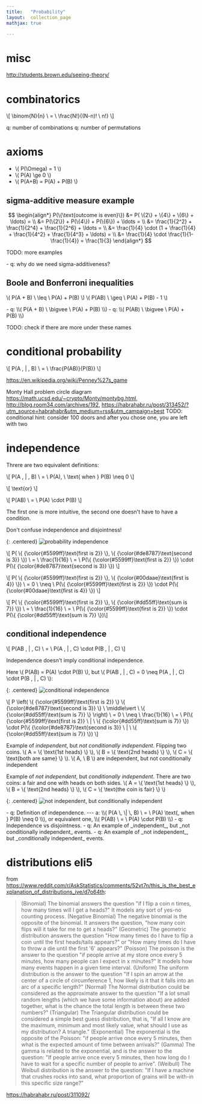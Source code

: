 ```yaml
---
title:   "Probability"
layout:  collection_page
mathjax: true

---
```


# misc

<http://students.brown.edu/seeing-theory/>

# combinatorics

\\[ \binom{N}{n} \ = \ \frac{N!}{(N-n)! \ n!} \\]


q: number of combinations
q: number of permutations

# axioms

- \\( P(\Omega) = 1 \\)
- \\( P(A) \ge 0 \\)
- \\( P(A+B) = P(A) + P(B) \\)

## sigma-additive measure example

$$
\begin{align*}
P(\{\text{outcome is even}\}) &= P( \{2\} + \{4\} + \{6\} + \ldots) = \\
&= P(\{2\}) + P(\{4\}) + P(\{6\}) + \ldots = \\
&= \frac{1}{2^2} + \frac{1}{2^4} + \frac{1}{2^6} + \ldots = \\ 
&= \frac{1}{4} \cdot (1 + \frac{1}{4} + \frac{1}{4^2} + \frac{1}{4^3} + \ldots) = \\ 
&= \frac{1}{4} \cdot \frac{1}{1-\frac{1}{4}} = \frac{1}{3}
\end{align*}
$$

TODO: more examples


<div class="ryctoic-questions" markdown="1">
- q: why do we need sigma-additiveness?
</div>


## Boole and Bonferroni inequalities

\\( P(A + B) \ \leq \ P(A) + P(B) \\)
\\( P(AB) \ \geq \ P(A) + P(B) - 1 \\)

<div class="ryctoic-questions" markdown="1">
- q: \\( P(A + B) \ \bigvee \ P(A) + P(B) \\)
- q: \\( P(AB) \ \bigvee \ P(A) + P(B) \\)
</div>

TODO: check if there are more under these names

# conditional probability

\\[ P(A \, \| \, B) \ = \ \frac{P(AB)}{P(B)} \\]

<https://en.wikipedia.org/wiki/Penney%27s_game>

Monty Hall problem circle diagram <https://math.ucsd.edu/~crypto/Monty/montybg.html>, <http://blog.room34.com/archives/192>, <https://habrahabr.ru/post/313452/?utm_source=habrahabr&utm_medium=rss&utm_campaign=best>
TODO: conditional
hint: consider 100 doors and after you chose one, you are left with two

# independence

Threre are two equivalent definitions:

\\[ P(A \, \| \, B) \ = \ P(A), \  \text{ when } P(B) \neq 0 \\]

\\[ \text{or} \\]

\\[ P(AB) \ = \ P(A) \cdot P(B) \\]

The first one is more intuitive, the second one doesn't have to have a condition.

Don't confuse independence and disjointness!

{: .centered}
![probability independence](./images/probability.independence.001.svg)

\\[ P( \\{ {\color{#5599ff}\text{first is 2}} \\}, \\{ {\color{#de8787}\text{second is 3}} \\}) \ = \ \frac{1}{16} \ = \ P(\\{ {\color{#5599ff}\text{first is 2}} \\}) \cdot P(\\{ {\color{#de8787}\text{second is 3}} \\}) \\]

\\[ P( \\{ {\color{#5599ff}\text{first is 2}} \\}, \\{ {\color{#00daae}\text{first is 4}} \\}) \ = 0 \ \neq \ P(\\{ {\color{#5599ff}\text{first is 2}} \\}) \cdot P(\\{ {\color{#00daae}\text{first is 4}} \\}) \\]

\\[ P( \\{ {\color{#5599ff}\text{first is 2}} \\}, \\{ {\color{#dd55ff}\text{sum is 7}} \\}) \ = \ \frac{1}{16} \ = \ P(\\{ {\color{#5599ff}\text{first is 2}} \\}) \cdot P(\\{ {\color{#dd55ff}\text{sum is 7}} \\})\\]


## conditional independence

\\[ P(AB \, \| \, C) \ = \ P(A \, \| \, C) \cdot P(B \, \| \, C) \\]

Independence doesn't imply conditional independence.

Here \\( P(AB) = P(A) \cdot P(B) \\), but \\( P(AB \, \| \, C) = 0 \neq P(A \, \| \, C) \cdot P(B \, \| \, C) \\):

{: .centered}
![conditional independence](./images/probability.conditional_independence.001.svg)

\\[ P \left( \\{ {\color{#5599ff}\text{first is 2}} \\} \\{ {\color{#de8787}\text{second is 3}} \\} \ \middle\vert \ \\{ {\color{#dd55ff}\text{sum is 7}} \\} \right) \ = 0 \ \neq \ \frac{1}{16} \ = \ P(\\{ {\color{#5599ff}\text{first is 2}} \ \| \ \\{ {\color{#dd55ff}\text{sum is 7}} \\}) \cdot P(\\{ {\color{#de8787}\text{second is 3}} \ \| \ \\{ {\color{#dd55ff}\text{sum is 7}} \\}) \\]

Example of _independent_, but _not conditionally independent_. Flipping two coins. \\( A = \\{ \text{1st heads} \\} \\), \\( B = \\{ \text{2nd heads} \\} \\), \\( C = \\{ \text{both are same} \\} \\). \\( A, \ B \\) are independent, but not conditionally independent

Example of _not independent_, but _conditionally independent_. There are two coins: a fair and one with heads on both sides. \\( A = \\{ \text{1st heads} \\} \\), \\( B = \\{ \text{2nd heads} \\} \\), \\( C = \\{ \text{the coin is fair} \\} \\)

{: .centered}
![_not independent_, but _conditionally independent_](./images/probability.conditional_independence.two-heads-coin.001.svg)


<div class="ryctoic-questions" markdown="1">
- q: Definition of independence. --- a: \\( P(A \, \| \, B) \ = \ P(A) \text{, when } P(B) \neq 0 \\), or equivalent one, \\( P(AB) \ = \ P(A) \cdot P(B) \\)
- q: Independence vs disjointness.
- q: An example of _independent_, but _not conditionally independent_ events.
- q: An example of _not independent_, but _conditionally independent_ events.
</div>







# distributions eli5

from <https://www.reddit.com/r/AskStatistics/comments/52vt7n/this_is_the_best_explanation_of_distributions_ive/d7o64th>:

> (Binomial) The binomial answers the question "if I flip a coin n times, how many times will I get a heads?" It models any sort of yes-no counting process.
> (Negative Binomial) The negative binomial is the opposite of the binomial. It answers the question, "how many coin flips will it take for me to get x heads?"
> (Geometric) The geometric distribution answers the question "How many times do I have to flip a coin until the first heads/tails appears?" or "How many times do I have to throw a die until the first '6' appears?"
> (Poisson) The poisson is the answer to the question "if people arrive at my store once every 5 minutes, how many people can I expect in x minutes?" It models how many events happen in a given time interval.
> (Uniform) The uniform distribution is the answer to the question "If I spin an arrow at the center of a circle of circumference 1, how likely is it that it falls into an arc of a specific length?"
> (Normal) The Normal distribution could be considered as the approximate answer to the question "If a lot small random lengths (which we have some information about) are added together, what is the chance the total length is between these two numbers?"
> (Triangular) The Triangular distribution could be considered a simple best guess distribution, that is, "If all I know are the maximum, minimum and most likely value, what should I use as my distribution? A triangle."
> (Exponential) The exponential is the opposite of the Poisson: "if people arrive once every 5 minutes, then what is the expected amount of time between arrivals?"
> (Gamma) The gamma is related to the exponential, and is the answer to the question: "If people arrive once every 5 minutes, then how long do I have to wait for a specific number of people to arrive".
> (Weibull) The Weibull distribution is the answer to the question: "If I have a machine that crushes rocks into sand, what proportion of grains will be with-in this specific size range?"

<https://habrahabr.ru/post/311092/>

